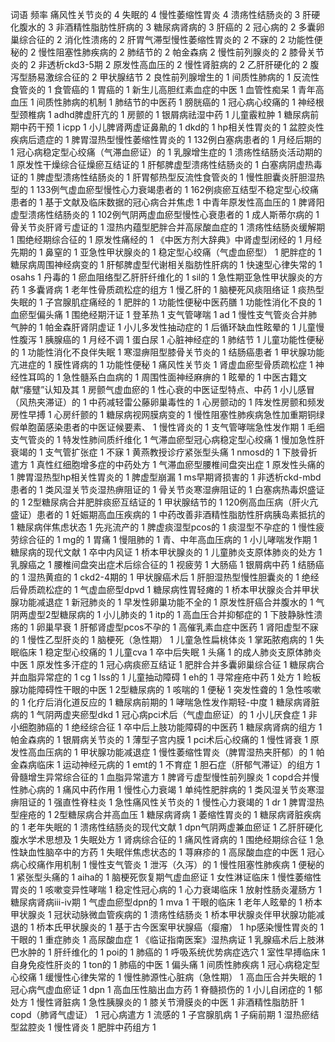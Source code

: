 词语	频率
痛风性关节炎的	4
失眠的	4
慢性萎缩性胃炎	4
溃疡性结肠炎的	3
肝硬化腹水的	3
非酒精性脂肪性肝病的	3
糖尿病肾病的	3
肝癌的	2
冠心病的	2
多囊卵巢综合征的	2
消化性溃疡的	2
肝胃气滞型慢性萎缩性胃炎的	2
不寐的	2
功能性便秘的	2
慢性阻塞性肺疾病的	2
肺结节的	2
帕金森病	2
慢性前列腺炎的	2
膝骨关节炎的	2
非透析ckd3-5期	2
原发性高血压的	2
慢性肾脏病的	2
乙肝肝硬化的	2
腹泻型肠易激综合征的	2
甲状腺结节	2
良性前列腺增生的	1
间质性肺病的	1
反流性食管炎的	1
食管癌的	1
胃癌的	1
新生儿高胆红素血症的中医	1
血管性痴呆	1
青年高血压	1
间质性肺病的机制	1
肺结节的中医药	1
膀胱癌的	1
冠心病心绞痛的	1
神经根型颈椎病	1
adhd脾虚肝亢的	1
房颤的	1
银屑病祛湿中药	1
儿童霰粒肿	1
糖尿病前期中药干预	1
icpp	1
小儿脾肾两虚证鼻鼽的	1
dkd的	1
hp相关性胃炎的	1
盆腔炎性疾病后遗症的	1
脾胃湿热型慢性萎缩性胃炎的	1
132例白塞病患者的	1
月经后期的	1
冠心病稳定型心绞痛（气滞血瘀证）的	1
乳腺增生症的	1
溃疡性结肠炎活动期的	1
原发性干燥综合征燥瘀互结证的	1
肝郁脾虚型溃疡性结肠炎的	1
白塞病阴虚热毒证的	1
脾虚型溃疡性结肠炎的	1
肝胃郁热型反流性食管炎的	1
慢性胆囊炎肝胆湿热型的	1
133例气虚血瘀型慢性心力衰竭患者的	1
162例痰瘀互结型不稳定型心绞痛患者的	1
基于文献及临床数据的冠心病合并焦虑	1
中青年原发性高血压的	1
脾肾阳虚型溃疡性结肠炎的	1
102例气阴两虚血瘀型慢性心衰患者的	1
成人斯蒂尔病的	1
骨关节炎肝肾亏虚证的	1
湿热内蕴型肥胖合并高尿酸血症的	1
溃疡性结肠炎缓解期	1
围绝经期综合征的	1
原发性痛经的	1
《中医方剂大辞典》中肾虚型闭经的	1
月经先期的	1
鼻窒的	1
亚急性甲状腺炎的	1
稳定型心绞痛（气虚血瘀型）	1
肥胖症的	1
糖尿病周围神经病变的	1
肝郁脾虚型代谢相关脂肪性肝病的	1
快速型心律失常的	1
osahs	1
丹毒的	1
瘀血阻络型乙肝肝纤维化的	1
sil的	1
急性期亚急性甲状腺炎的方药	1
多囊肾病	1
老年性骨质疏松症的组方	1
慢乙肝的	1
脑梗死风痰阻络证	1
痰热型失眠的	1
子宫腺肌症痛经的	1
肥胖的	1
功能性便秘中医药膳	1
功能性消化不良的	1
血瘀型偏头痛	1
围绝经期汗证	1
登革热	1
支气管哮喘	1
ad	1
慢性支气管炎合并肺气肿的	1
帕金森肝肾阴虚证	1
小儿多发性抽动症的	1
后循环缺血性眩晕的	1
儿童慢性腹泻	1
胰腺癌的	1
月经不调	1
蛋白尿	1
心脏神经症的	1
肺结节	1
儿童功能性便秘的	1
功能性消化不良伴失眠	1
寒湿痹阻型膝骨关节炎的	1
结肠癌患者	1
甲状腺功能亢进症的	1
膜性肾病的	1
功能性便秘	1
痛风性关节炎	1
肾虚血瘀型骨质疏松症	1
神经性耳鸣的	1
急性髓系白血病的	1
周围性面神经麻痹的	1
眩晕的	1
中医古籍文献“痿躄”认知及其	1
房颤气虚血瘀的	1
性心衰的中医证型特点、中药	1
小儿感冒（风热夹滞证）的	1
中药减轻雷公藤卵巢毒性的	1
心房颤动的	1
阵发性房颤和频发房性早搏	1
心房纤颤的	1
糖尿病视网膜病变的	1
慢性阻塞性肺疾病急性加重期铜绿假单胞菌感染患者的中医证候要素、	1
慢性肾炎的	1
支气管哮喘急性发作期	1
毛细支气管炎的	1
特发性肺间质纤维化	1
气滞血瘀型冠心病稳定型心绞痛	1
慢加急性肝衰竭的	1
支气管扩张症	1
不寐	1
黄燕教授诊疗紧张型头痛	1
nmosd的	1
下肢骨折遣方	1
真性红细胞增多症的中药处方	1
气滞血瘀型腰椎间盘突出症	1
原发性头痛的	1
脾胃湿热型hp相关性胃炎的	1
脾虚型崩漏	1
ms早期肾损害的	1
非透析ckd-mbd患者的	1
类风湿关节炎湿热痹阻证的	1
骨关节炎寒湿痹阻证的	1
白塞病热毒炽盛证的	1
2型糖尿病合并肥胖痰瘀互结证的	1
甲状腺结节的	1
120例高血压病（肝火亢盛证）患者的	1
妊娠期高血压疾病的	1
中药改善非酒精性脂肪性肝病胰岛素抵抗的	1
糖尿病伴焦虑状态	1
先兆流产的	1
脾虚痰湿型pcos的	1
痰湿型不孕症的	1
慢性疲劳综合征的	1
mg的	1
胃痛	1
慢阻肺的	1
青、中年高血压病的	1
小儿哮喘发作期	1
糖尿病的现代文献	1
卒中内风证	1
桥本甲状腺炎的	1
儿童肺炎支原体肺炎的处方	1
乳腺癌之	1
腰椎间盘突出症术后综合征的	1
视疲劳	1
大肠癌	1
银屑病中药	1
结肠癌的	1
湿热黄疸的	1
ckd2-4期的	1
甲状腺癌术后	1
肝胆湿热型慢性胆囊炎的	1
绝经后骨质疏松症的	1
气虚血瘀型dpvd	1
糖尿病性胃轻瘫的	1
桥本甲状腺炎合并甲状腺功能减退症	1
新冠肺炎的	1
早发性卵巢功能不全的	1
原发性肝癌合并腹水的	1
气阴两虚型2型糖尿病的	1
小儿肺炎的	1
itp的	1
高血压合并抑郁症的	1
下肢静脉性溃疡的	1
卵巢早衰	1
肝郁肾虚型pcos不孕的	1
高催乳素血症中医药	1
肾阳虚型不寐的	1
慢性乙型肝炎的	1
脑梗死（急性期）	1
儿童急性扁桃体炎	1
掌跖脓疱病的	1
失眠临床	1
稳定型心绞痛的	1
儿童cva	1
卒中后失眠	1
头痛	1
的成人肺炎支原体肺炎中医	1
原发性多汗症的	1
冠心病痰瘀互结证	1
肥胖合并多囊卵巢综合征	1
糖尿病合并血脂异常症的	1
cg	1
lss的	1
儿童抽动障碍	1
eh的	1
寻常痤疮中药	1
处方	1
睑板腺功能障碍性干眼的中医	1
2型糖尿病的	1
咳喘的	1
便秘	1
突发性聋的	1
急性咳嗽的	1
化疗后消化道反应的	1
糖尿病前期的	1
哮喘急性发作期轻-中度	1
糖尿病肾脏病的	1
气阴两虚夹瘀型dkd	1
冠心病pci术后（气虚血瘀证）的	1
小儿厌食症	1
非小细胞肺癌的	1
绝经综合征	1
卒中后上肢功能障碍的中医药	1
糖尿病肾病的组方	1
帕金森病的	1
银屑病关节炎的	1
薄型子宫内膜	1
pci术后心绞痛的	1
慢性肾衰	1
原发性高血压病的	1
甲状腺功能减退症	1
慢性萎缩性胃炎（脾胃湿热夹肝郁）的	1
帕金森病临床	1
运动神经元病的	1
emt的	1
不育症	1
胆石症（肝郁气滞证）的组方	1
骨髓增生异常综合征的	1
血脂异常遣方	1
脾肾亏虚型慢性前列腺炎	1
copd合并慢性肺心病的	1
痛风中药作用	1
慢性心力衰竭	1
单纯性肥胖病的	1
类风湿关节炎寒湿痹阻证的	1
强直性脊柱炎	1
急性痛风性关节炎的	1
慢性心力衰竭的	1
dr	1
脾胃湿热型痤疮的	1
2型糖尿病合并高血压	1
糖尿病肾病	1
萎缩性胃炎的	1
糖尿病肾脏疾病的	1
老年失眠的	1
溃疡性结肠炎的现代文献	1
dpn气阴两虚兼血瘀证	1
乙肝肝硬化腹水学术思想及	1
失眠处方	1
肾病综合征的	1
痛风性肾病的	1
围绝经期综合征	1
急性缺血性脑卒中的方药	1
失眠伴焦虑状态的	1
荨麻疹的	1
高尿酸血症的中医	1
冠心病心绞痛作用机制	1
慢性支气管炎	1
泄泻（久泻）的	1
慢性阻塞性肺疾病	1
便秘的	1
紧张型头痛的	1
aiha的	1
脑梗死恢复期气虚血瘀证	1
女性淋证临床	1
慢性萎缩性胃炎的	1
咳嗽变异性哮喘	1
稳定性冠心病的	1
心力衰竭临床	1
放射性肠炎灌肠方	1
糖尿病肾病ⅲ-ⅳ期	1
气虚血瘀型dpn的	1
mva	1
干眼的临床	1
老年人眩晕的	1
桥本甲状腺炎	1
冠状动脉微血管疾病的	1
溃疡性结肠炎	1
桥本甲状腺炎伴甲状腺功能减退的	1
桥本氏甲状腺炎的	1
基于古今医案甲状腺癌（瘿瘤）	1
hp感染慢性胃炎的	1
干眼的	1
重症肺炎	1
高尿酸血症	1
《临证指南医案》湿热病证	1
乳腺癌术后上肢淋巴水肿的	1
肝纤维化的	1
poi的	1
肺癌的	1
呼吸系统优势病症选穴	1
室性早搏临床	1
自身免疫性肝炎的	1
ton的	1
肺癌的中医	1
偏头痛	1
间质性肺疾病	1
冠心病稳定型心绞痛	1
缓慢性心律失常的	1
慢性肺源性心脏病（急性期）	1
高血压合并失眠的	1
冠心病气虚血瘀证	1
dpn	1
高血压性脑出血方药	1
脊髓损伤的	1
小儿自闭症的	1
郁处方	1
慢性肾脏病	1
急性胰腺炎的	1
膝关节滑膜炎的中医	1
非酒精性脂肪肝	1
copd（肺肾气虚证）	1
冠心病遣方	1
流感的	1
子宫腺肌病	1
子痫前期	1
湿热瘀结型盆腔炎	1
慢性肾炎	1
肥胖中药组方	1
